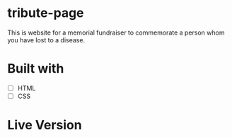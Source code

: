 # tribute-page

This is website for a memorial fundraiser to commemorate a person whom you have lost to a disease.

# Built with 

- [ ] HTML
- [ ] CSS

# Live Version
